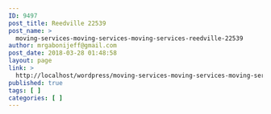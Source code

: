 ```yaml
---
ID: 9497
post_title: Reedville 22539
post_name: >
  moving-services-moving-services-moving-services-reedville-22539
author: mrgabonijeff@gmail.com
post_date: 2018-03-28 01:48:58
layout: page
link: >
  http://localhost/wordpress/moving-services-moving-services-moving-services-reedville-22539/
published: true
tags: [ ]
categories: [ ]
---
```


